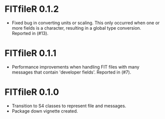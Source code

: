 # FITfileR 0.1.2

* Fixed bug in converting units or scaling.  This only occurred when one 
or more fields is a character, resulting in a global type conversion.
Reported in (#13).

# FITfileR 0.1.1

* Performance improvements when handling FIT files with many messages that
contain 'developer fields'.  Reported in (#7).

# FITfileR 0.1.0

* Transition to S4 classes to represent file and messages.
* Package down vignette created.
